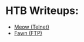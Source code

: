 # HTB Writeups:  
  
* [Meow (Telnet)](https://github.com/Zimmer-Sec/CTF-Writeups/blob/main/HTB/Meow.md)  
* [Fawn (FTP)](https://github.com/Zimmer-Sec/CTF-Writeups/blob/main/HTB/Fawn.md)
